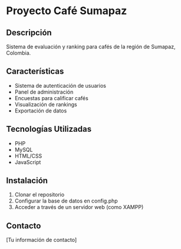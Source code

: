 # Proyecto Café Sumapaz

## Descripción
Sistema de evaluación y ranking para cafés de la región de Sumapaz, Colombia.

## Características
- Sistema de autenticación de usuarios
- Panel de administración
- Encuestas para calificar cafés
- Visualización de rankings
- Exportación de datos

## Tecnologías Utilizadas
- PHP
- MySQL
- HTML/CSS
- JavaScript

## Instalación
1. Clonar el repositorio
2. Configurar la base de datos en config.php
3. Acceder a través de un servidor web (como XAMPP)

## Contacto
[Tu información de contacto]